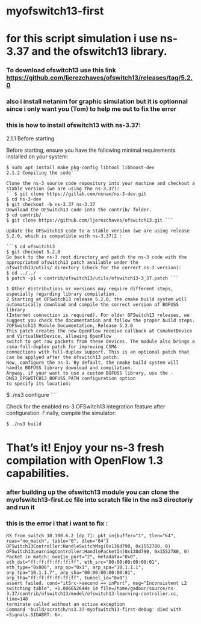 # myofswitch13-first

# for this script simulation i use ns-3.37 and the ofswitch13 library.

### To download ofswitch13 use this link https://github.com/ljerezchaves/ofswitch13/releases/tag/5.2.0
### also i install netanim for graphic simulation but it is optionnal since i only want you (Tom) to help me out to fix the error

### this is how to install ofswitch13 with ns-3.37:

2.1.1 Before starting 

Before starting, ensure you have the following minimal requirements installed on your system:

```$ sudo apt install g++ python3 cmake ninja-build git
$ sudo apt install make pkg-config libtool libboost-dev
2.1.2 Compiling the code```

Clone the ns-3 source code repository into your machine and checkout a stable version (we are using the ns-3.37):
```$ git clone https://gitlab.com/nsnam/ns-3-dev.git
$ cd ns-3-dev
$ git checkout -b ns-3.37 ns-3.37
Download the OFSwitch13 code into the contrib/ folder.
$ cd contrib/
$ git clone https://github.com/ljerezchaves/ofswitch13.git ```

Update the OFSwitch13 code to a stable version (we are using release 5.2.0, which is compatible with ns-3.37)2 :

```$ cd ofswitch13
$ git checkout 5.2.0
Go back to the ns-3 root directory and patch the ns-3 code with the appropriated ofswitch13 patch available under the
ofswitch13/utils/ directory (check for the correct ns-3 version):
$ cd ../../
$ patch -p1 < contrib/ofswitch13/utils/ofswitch13-3_37.patch ```

1 Other distributions or versions may require different steps, especially regarding library compilation.
2 Starting at OFSwitch13 release 5.2.0, the cmake build system will automatically download and compile the correct version of BOFUSS library
(Internet connection is required). For older OFSwitch13 releases, we suggest you check the documentation and follow the proper build steps.
7OFSwitch13 Module Documentation, Release 5.2.0
This patch creates the new OpenFlow receive callback at CsmaNetDevice and VirtualNetDevice, allowing OpenFlow
switch to get raw packets from these devices. The module also brings a csma-full-duplex patch for improving CSMA
connections with full-duplex support. This is an optional patch that can be applyed after the ofswitch13 patch.
Now, configure the ns-3. By default, the cmake build system will handle BOFUSS library download and compilation.
Anyway, if your want to use a custom BOFUSS library, use the -DNS3_OFSWITCH13_BOFUSS_PATH configuration option
to specify its location:
```
$ ./ns3 configure ```

Check for the enabled ns-3 OFSwitch13 integration feature after configuration. Finally, compile the simulator:

``` $ ./ns3 build  ```

# That’s it! Enjoy your ns-3 fresh compilation with OpenFlow 1.3 capabilities.

### after building up the ofswitch13 module you can clone the myofswitch13-first.cc file into scratch file in the ns3 directoriy and run it 

### this is the error i that i want to fix :

``` OFSwitch13Controller:GetRemoteSwitch(0x138d790, 03-07-0a:64:06:02:01:c0:00)
RX from switch 10.100.6.2 [dp 7]: pkt_in{buffer="1", tlen="64", reas="no_match", table="0", dlen="64"}
OFSwitch13Controller:HandleSwitchMsg(0x138d790, 0x1552780, 0)
OFSwitch13LearningController:HandlePacketIn(0x138d790, 0x1552780, 0)
Packet in match: oxm{in_port="2", metadata="0x0", eth_dst="ff:ff:ff:ff:ff:ff", eth_src="00:00:00:00:00:01", eth_type="0x806", arp_op="0x1", arp_spa="10.1.1.1", arp_tpa="10.1.1.7", arp_sha="00:00:00:00:00:01", arp_tha="ff:ff:ff:ff:ff:ff", tunnel_id="0x0"}
assert failed. cond="itSrc->second == inPort", msg="Inconsistent L2 switching table", +1.006652644s 14 file=/home/gadour/source/ns-3.37/contrib/ofswitch13/model/ofswitch13-learning-controller.cc, line=148
terminate called without an active exception
Command 'build/scratch/ns3.37-myofswitch13-first-debug' died with <Signals.SIGABRT: 6>.
```
